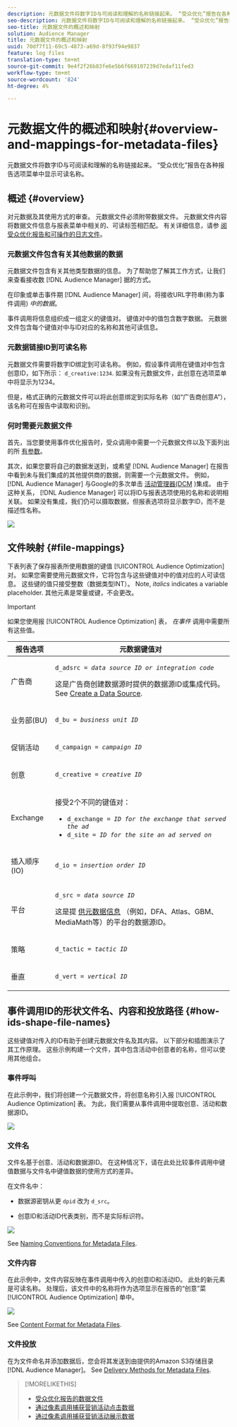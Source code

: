 ```yaml
---
description: 元数据文件将数字ID与可阅读和理解的名称链接起来。 “受众优化”报告在各种报告选项菜单中显示可读名称。
seo-description: 元数据文件将数字ID与可阅读和理解的名称链接起来。 “受众优化”报告在各种报告选项菜单中显示可读名称。
seo-title: 元数据文件的概述和映射
solution: Audience Manager
title: 元数据文件的概述和映射
uuid: 70df7f11-69c5-4873-a69d-8f93f94e9837
feature: log files
translation-type: tm+mt
source-git-commit: 9e4f2f26b83fe6e5b6f669107239d7edaf11fed3
workflow-type: tm+mt
source-wordcount: '824'
ht-degree: 4%

---
```



# 元数据文件的概述和映射{#overview-and-mappings-for-metadata-files}

元数据文件将数字ID与可阅读和理解的名称链接起来。 “受众优化”报告在各种报告选项菜单中显示可读名称。

## 概述 {#overview}

对元数据及其使用方式的审查。 元数据文件必须附带数据文件。 元数据文件内容将数据文件信息与报表菜单中相关的、可读标签相匹配。 有关详细信息，请参 [阅受众优化报告和可操作的日志文件](../../../reporting/audience-optimization-reports/metadata-files-intro/datafiles-intro.md)。

### 元数据文件包含有关其他数据的数据

元数据文件包含有关其他类型数据的信息。 为了帮助您了解其工作方式，让我们来查看接收数 [!DNL Audience Manager] 据的方式。

在印象或单击事件期 [!DNL Audience Manager] 间，将接收URL字符串(称为事件调用) *中的数据*。

事件调用将信息组织成一组定义的键值对。 键值对中的值包含数字数据。 元数据文件包含每个键值对中与ID对应的名称和其他可读信息。

### 元数据链接ID到可读名称

元数据文件需要将数字ID绑定到可读名称。 例如，假设事件调用在键值对中包含创意ID，如下所示： `d_creative:1234`. 如果没有元数据文件，此创意在选项菜单中将显示为1234。

但是，格式正确的元数据文件可以将此创意绑定到实际名称（如“广告商创意A”），该名称可在报告中读取和识别。

### 何时需要元数据文件

首先，当您要使用事件优化报告时，受众调用中需要一个元数据文件以及下面列出的所 [有参数](../../../reporting/audience-optimization-reports/audience-optimization-reports.md)。

其次，如果您要将自己的数据发送到，或希望 [!DNL Audience Manager] 在报告中看到未与我们集成的其他提供商的数据，则需要一个元数据文件。 例如， [!DNL Audience Manager] 与Google的多次单击 [活动管理器(DCM](../../../reporting/audience-optimization-reports/aor-advertisers/import-dcm.md) )集成。 由于这种关系， [!DNL Audience Manager] 可以将ID与报表选项使用的名称和说明相关联。 如果没有集成，我们仍可以摄取数据，但报表选项将显示数字ID，而不是描述性名称。

![](assets/metadata_menu.png)

## 文件映射 {#file-mappings}

下表列表了保存报表所使用数据的键值 [!UICONTROL Audience Optimization] 对。 如果您需要使用元数据文件，它将包含与这些键值对中的值对应的人可读信息。 这些键的值只接受整数（数据类型INT）。 Note, *italics* indicates a variable placeholder. 其他元素是常量或键，不会更改。

>[!IMPORTANT]
>
>如果您使用报 [!UICONTROL Audience Optimization] 表， *在事件* 调用中需要所有这些值。

<table id="table_B2C8C493080E449CA71C4EF07D9476BD"> 
 <thead> 
  <tr> 
   <th colname="col1" class="entry"> 报告选项 </th> 
   <th colname="col2" class="entry"> 元数据键值对 </th> 
  </tr> 
 </thead>
 <tbody> 
  <tr> 
   <td colname="col1"> <p>广告商 </p> </td> 
   <td colname="col2"> <p> <code>d_adsrc = <i>data source ID or integration code</i></code> </p> <p>这是广告商创建数据源时提供的数据源ID或集成代码。 See <a href="../../../features/manage-datasources.md#create-data-source"> Create a Data Source</a>. </p> </td> 
  </tr> 
  <tr> 
   <td colname="col1"> <p>业务部(BU) </p> </td> 
   <td colname="col2"> <p> <code>d_bu = <i>business unit ID</i></code> </p> </td> 
  </tr> 
  <tr> 
   <td colname="col1"> <p>促销活动 </p> </td> 
   <td colname="col2"> <p> <code>d_campaign = <i>campaign ID</i></code> </p> </td> 
  </tr> 
  <tr> 
   <td colname="col1"> <p>创意 </p> </td> 
   <td colname="col2"> <p> <code>d_creative = <i>creative ID</i></code> </p> </td> 
  </tr> 
  <tr> 
   <td colname="col1"> <p>Exchange </p> </td> 
   <td colname="col2"> <p>接受2个不同的键值对： </p> 
    <ul id="ul_3B3B751A8A134096B0912E81A0983B9D"> 
     <li id="li_57BAC45A7B274AB695945E174A4D8A35"> <code>d_exchange = <i>ID for the exchange that served the ad</i></code> </li> 
     <li id="li_CCDF00DE59D3451C8EF590DD3E1A806D"> <code>d_site = <i>ID for the site an ad served on</i></code> </li> 
    </ul> </td> 
  </tr> 
  <tr> 
   <td colname="col1"> <p>插入顺序(IO) </p> </td> 
   <td colname="col2"> <p> <code>d_io = <i>insertion order ID</i></code> </p> </td> 
  </tr> 
  <tr> 
   <td colname="col1"> <p>平台 </p> </td> 
   <td colname="col2"> <p> <code>d_src = <i>data source ID</i></code> </p> <p>这是提 <a href="../../../features/datasources-list-and-settings.md#data-sources-list-and-settings"> 供元数据信息</a> （例如，DFA、Atlas、GBM、MediaMath等）的平台的数据源ID。 </p> </td> 
  </tr> 
  <tr> 
   <td colname="col1"> <p>策略 </p> </td> 
   <td colname="col2"> <p> <code>d_tactic = <i>tactic ID</i></code> </p> </td> 
  </tr> 
  <tr> 
   <td colname="col1"> <p>垂直 </p> </td> 
   <td colname="col2"> <p> <code>d_vert = <i>vertical ID</i></code> </p> </td> 
  </tr> 
 </tbody> 
</table>

## 事件调用ID的形状文件名、内容和投放路径 {#how-ids-shape-file-names}

这些键值对传入的ID有助于创建元数据文件名及其内容。 以下部分和插图演示了其工作原理。 这些示例构建一个文件，其中包含活动中创意者的名称，但可以使用其他组合。

### 事件呼叫

在此示例中，我们将创建一个元数据文件，将创意名称引入报 [!UICONTROL Audience Optimization] 表。 为此，我们需要从事件调用中提取创意、活动和数据源ID。

![](assets/metadata_file_event.png)

### 文件名

文件名基于创意、活动和数据源ID。 在这种情况下，请在此处比较事件调用中键值数据与文件名中键值数据的使用方式的差异。

在文件名中：

* 数据源密钥从更 `dpid` 改为 `d_src`。

* 创意ID和活动ID代表类别，而不是实际标识符。

![](assets/metadata_file_name.png)

See [Naming Conventions for Metadata Files](../../../reporting/audience-optimization-reports/metadata-files-intro/metadata-file-names.md).

### 文件内容

在此示例中，文件内容反映在事件调用中传入的创意ID和活动ID。 此处的新元素是可读名称。 处理后，该文件中的名称将作为选项显示在报告的“创意”菜 [!UICONTROL Audience Optimization] 单中。

![](assets/metadata_file_contents.png)

See [Content Format for Metadata Files](../../../reporting/audience-optimization-reports/metadata-files-intro/metadata-file-contents.md).

### 文件投放

在为文件命名并添加数据后，您会将其发送到由提供的Amazon S3存储目录 [!DNL Audience Manager]。 See [Delivery Methods for Metadata Files](../../../reporting/audience-optimization-reports/metadata-files-intro/metadata-delivery-methods.md).

>[!MORELIKETHIS]
>
>* [受众优化报告的数据文件](../../../reporting/audience-optimization-reports/metadata-files-intro/datafiles-intro.md)
>* [通过像素调用捕获营销活动点击数据](../../../integration/media-data-integration/click-data-pixels.md)
>* [通过像素调用捕获营销活动展示数据](../../../integration/media-data-integration/impression-data-pixels.md)

